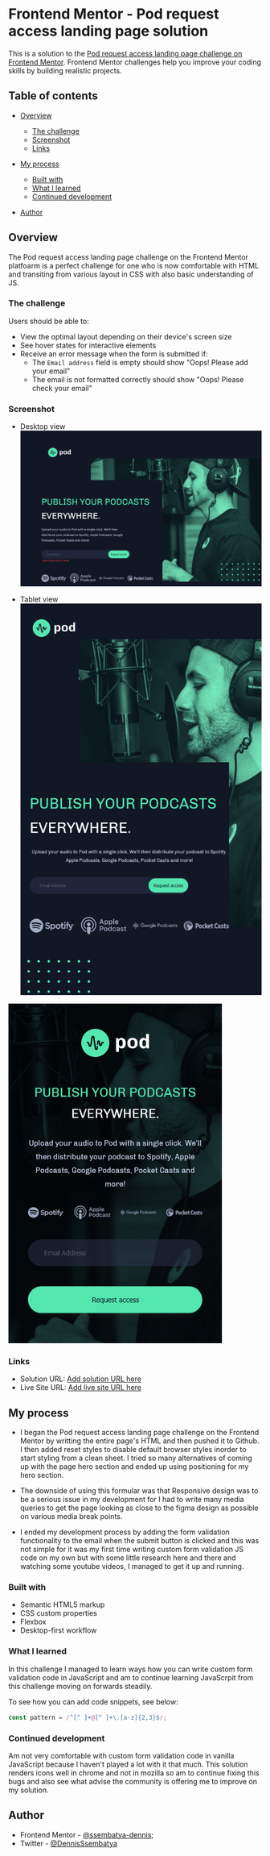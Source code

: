 # Frontend Mentor - Pod request access landing page solution

This is a solution to the [Pod request access landing page challenge on Frontend Mentor](https://www.frontendmentor.io/challenges/pod-request-access-landing-page-eyTmdkLSG). Frontend Mentor challenges help you improve your coding skills by building realistic projects.

## Table of contents

- [Overview](#overview)
  - [The challenge](#the-challenge)
  - [Screenshot](#screenshot)
  - [Links](#links)
- [My process](#my-process)

  - [Built with](#built-with)
  - [What I learned](#what-i-learned)
  - [Continued development](#continued-development)

- [Author](#author)

## Overview

The Pod request access landing page challenge on the Frontend Mentor platfoarm is a perfect challenge for one who is now comfortable with HTML and transiting from various layout in CSS with also basic understanding of JS.

### The challenge

Users should be able to:

- View the optimal layout depending on their device's screen size
- See hover states for interactive elements
- Receive an error message when the form is submitted if:
  - The `Email address` field is empty should show "Oops! Please add your email"
  - The email is not formatted correctly should show "Oops! Please check your email"

### Screenshot

- Desktop view
  ![](./assets/desktop/Desktop-Pod-request-access-landing-page.png)

- Tablet view
  ![](./assets/tablet/Tablet-Pod-request-access-landing-page.png)

![](./assets/mobile/Mobile-Pod-request-access-landing-page.png)

### Links

- Solution URL: [Add solution URL here](https://your-solution-url.com)
- Live Site URL: [Add live site URL here](https://your-live-site-url.com)

## My process

- I began the Pod request access landing page challenge on the Frontend Mentor by writting the entire page's HTML and then pushed it to Github. I then added reset styles to disable default browser styles inorder to start styling from a clean sheet. I tried so many alternatives of coming up with the page hero section and ended up using positioning for my hero section.

- The downside of using this formular was that Responsive design was to be a serious issue in my development for I had to write many media queries to get the page looking as close to the figma design as possible on various media break points.

- I ended my development process by adding the form validation functionality to the email when the submit button is clicked and this was not simple for it was my first time writing custom form validation JS code on my own but with some little research here and there and watching some youtube videos, I managed to get it up and running.

### Built with

- Semantic HTML5 markup
- CSS custom properties
- Flexbox
- Desktop-first workflow

### What I learned

In this challenge I managed to learn ways how you can write custom form validation code in JavaScript and am to continue learning JavaScrpit from this challenge moving on forwards steadily.

To see how you can add code snippets, see below:

```js
const pattern = /^[^ ]+@[^ ]+\.[a-z]{2,3}$/;
```

### Continued development

Am not very comfortable with custom form validation code in vanilla JavaScript because I haven't played a lot with it that much. This solution renders icons well in chrome and not in mozilla so am to continue fixing this bugs and also see what advise the community is offering me to improve on my solution.

## Author

- Frontend Mentor - [@ssembatya-dennis](https://www.frontendmentor.io/profile/ssembatya-dennis);
- Twitter - [@DennisSsembatya](https://twitter.com/DennisSsembatya)
